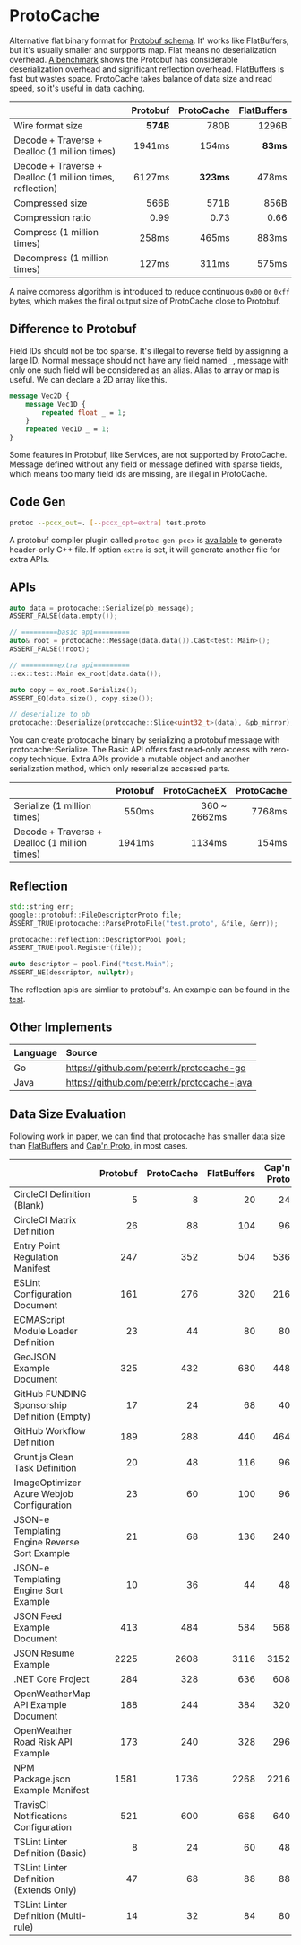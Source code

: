 # ProtoCache

Alternative flat binary format for [Protobuf schema](https://protobuf.dev/programming-guides/proto3/). It' works like FlatBuffers, but it's usually smaller and surpports map. Flat means no deserialization overhead. [A benchmark](test/benchmark) shows the Protobuf has considerable deserialization overhead and significant reflection overhead. FlatBuffers is fast but wastes space. ProtoCache takes balance of data size and read speed, so it's useful in data caching.

|  | Protobuf | ProtoCache | FlatBuffers |
|:-------|----:|----:|----:|
| Wire format size | **574B** | 780B | 1296B |
| Decode + Traverse + Dealloc (1 million times) | 1941ms | 154ms | **83ms** |
| Decode + Traverse + Dealloc (1 million times, reflection) | 6127ms | **323ms** | 478ms |
| Compressed size | 566B | 571B | 856B |
| Compression ratio | 0.99 | 0.73 | 0.66 |
| Compress (1 million times) | 258ms | 465ms | 883ms |
| Decompress (1 million times) | 127ms | 311ms | 575ms |

A naive compress algorithm is introduced to reduce continuous `0x00` or `0xff` bytes, which makes the final output size of ProtoCache close to Protobuf. 

## Difference to Protobuf
Field IDs should not be too sparse. It's illegal to reverse field by assigning a large ID. Normal message should not have any field named `_`, message with only one such field will be considered as an alias. Alias to array or map is useful. We can declare a 2D array like this.
```protobuf
message Vec2D {
	message Vec1D {
		repeated float _ = 1;
	}
	repeated Vec1D _ = 1;
}
```
Some features in Protobuf, like Services, are not supported by ProtoCache. Message defined without any field or message defined with sparse fields, which means too many field ids are missing, are illegal in ProtoCache.

## Code Gen
```sh
protoc --pccx_out=. [--pccx_opt=extra] test.proto
```
A protobuf compiler plugin called `protoc-gen-pccx` is [available](tools/protoc-gen-pccx.cc) to generate header-only C++ file. If option `extra` is set, it will generate another file for extra APIs.

## APIs
```cpp
auto data = protocache::Serialize(pb_message);
ASSERT_FALSE(data.empty());

// =========basic api=========
auto& root = protocache::Message(data.data()).Cast<test::Main>();
ASSERT_FALSE(!root);

// =========extra api=========
::ex::test::Main ex_root(data.data());

auto copy = ex_root.Serialize();
ASSERT_EQ(data.size(), copy.size());

// deserialize to pb
protocache::Deserialize(protocache::Slice<uint32_t>(data), &pb_mirror);
```
You can create protocache binary by serializing a protobuf message with protocache::Serialize. The Basic API offers fast read-only access with zero-copy technique. Extra APIs provide a mutable object and another serialization method, which only reserialize accessed parts. 

| | Protobuf | ProtoCacheEX | ProtoCache |
|:-------|----:|----:|----:|
| Serialize (1 million times) | 550ms | 360 ~ 2662ms | 7768ms |
| Decode + Traverse + Dealloc (1 million times) | 1941ms | 1134ms | 154ms |

## Reflection
```cpp
std::string err;
google::protobuf::FileDescriptorProto file;
ASSERT_TRUE(protocache::ParseProtoFile("test.proto", &file, &err));

protocache::reflection::DescriptorPool pool;
ASSERT_TRUE(pool.Register(file));

auto descriptor = pool.Find("test.Main");
ASSERT_NE(descriptor, nullptr);
```
The reflection apis are simliar to protobuf's. An example can be found in the [test](test/protocache.cc).

## Other Implements
| Language | Source |
|:----|:----|
| Go | https://github.com/peterrk/protocache-go |
| Java | https://github.com/peterrk/protocache-java |

## Data Size Evaluation
Following work in [paper](https://arxiv.org/pdf/2201.02089.pdf), we can find that protocache has smaller data size than [FlatBuffers](https://flatbuffers.dev/) and [Cap'n Proto](https://capnproto.org/), in most cases.

|  | Protobuf | ProtoCache | FlatBuffers | Cap'n Proto  |
|:-------|----:|----:|----:|----:|
| CircleCI Definition (Blank) | 5 | 8 | 20 | 24 |
| CircleCI Matrix Definition | 26 | 88 | 104 | 96 |
| Entry Point Regulation Manifest | 247 | 352 | 504 | 536 |
| ESLint Configuration Document | 161 | 276 | 320 | 216 |
| ECMAScript Module Loader Definition | 23 | 44 | 80 | 80 |
| GeoJSON Example Document | 325 | 432 | 680 | 448 |
| GitHub FUNDING Sponsorship Definition (Empty) | 17 | 24 | 68 | 40 |
| GitHub Workflow Definition | 189 | 288 | 440 | 464 |
| Grunt.js Clean Task Definition | 20 | 48 | 116 | 96 |
| ImageOptimizer Azure Webjob Configuration | 23 | 60 | 100 | 96 |
| JSON-e Templating Engine Reverse Sort Example | 21 | 68 | 136 | 240 |
| JSON-e Templating Engine Sort Example | 10 | 36 | 44 | 48 |
| JSON Feed Example Document | 413 | 484 | 584 | 568 |
| JSON Resume Example | 2225 | 2608 | 3116 | 3152 |
| .NET Core Project | 284 | 328 | 636 | 608 |
| OpenWeatherMap API Example Document | 188 | 244 | 384 | 320 |
| OpenWeather Road Risk API Example | 173 | 240 | 328 | 296 |
| NPM Package.json Example Manifest | 1581 | 1736 | 2268 | 2216 |
| TravisCI Notifications Configuration | 521 | 600 | 668 | 640 |
| TSLint Linter Definition (Basic) | 8 | 24 | 60 | 48 |
| TSLint Linter Definition (Extends Only) | 47 | 68 | 88 | 88 |
| TSLint Linter Definition (Multi-rule) | 14 | 32 | 84 | 80 |
